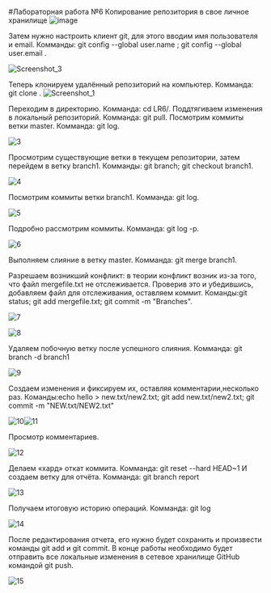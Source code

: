  #Лабораторная работа №6
Копирование репозитория в свое личное хранилище 
![image](https://user-images.githubusercontent.com/117490646/200180759-b997b603-4448-4b91-8b4a-bd9bf1d98696.png)

Затем нужно настроить клиент git, для этого вводим имя пользователя и email. Комманды: git config --global user.name <username>; git config --global user.email <email>.

![Screenshot_3](https://user-images.githubusercontent.com/117490646/200180770-4b867c08-3bab-461f-beec-2fc0315b893d.png)

Теперь клонируем удалённый репозиторий на компьютер. Комманда: git clone <url>.
![Screenshot_1](https://user-images.githubusercontent.com/117490646/200180789-e2873242-7c3f-4d97-9a85-1ad0c993c545.png)

Переходим в директорию. Комманда: cd LR6/.
Поддтягиваем изменения в локальный репозиторий. Комманда: git pull.
Посмотрим коммиты ветки master. Комманда: git log.

![3](https://user-images.githubusercontent.com/117490646/200180820-7f76cf00-055b-4731-9cc9-81d28bb6229f.png)

Просмотрим существующие ветки в текущем репозитории, затем перейдем в ветку branch1. Комманды: git branch; git checkout branch1.

![4](https://user-images.githubusercontent.com/117490646/200180835-3e4b8399-b2e1-4072-98ce-f065a3b06f36.png)

Посмотрим коммиты ветки branch1. Комманда: git log.

![5](https://user-images.githubusercontent.com/117490646/200180857-68308d66-01c0-44db-af16-e6460275b426.png)

Подробно рассмотрим коммиты. Комманда: git log -p.

![6](https://user-images.githubusercontent.com/117490646/200180869-0d5600fe-8f55-496b-bf2d-579fd12afab8.png)

Выполняем слияние в ветку master. Комманда: git merge branch1.

Разрешаем возникший конфликт: в теории конфликт возник из-за того, что файл mergefile.txt не отслеживается. Проверив это и убедившись, добавляем файл для отслеживания, оставляем коммит. Команды:git status; git add mergefile.txt; git commit -m "Branches".

![7](https://user-images.githubusercontent.com/117490646/200180897-bfef20e3-6d6d-4be6-99a4-eefbf47a56cd.png)

![8](https://user-images.githubusercontent.com/117490646/200180904-c17545be-77d5-4eea-8868-80102b2a5389.png)

Удаляем побочную ветку после успешного слияния. Комманда: git branch -d branch1

![9](https://user-images.githubusercontent.com/117490646/200180919-ac4ce0d3-5990-48fc-bff2-544f486b7441.png)

Создаем изменения и фиксируем их, оставляя комментарии,несколько раз. Команды:echo hello > new.txt/new2.txt; git add new.txt/new2.txt; git commit -m "NEW.txt/NEW2.txt"

![10](https://user-images.githubusercontent.com/117490646/200180932-de87427e-e842-4f3c-9388-21daee71a3a3.png)![11](https://user-images.githubusercontent.com/117490646/200180998-a9a2b893-3696-4f40-abe2-3df48d094381.png)

Просмотр комментариев.

![12](https://user-images.githubusercontent.com/117490646/200181005-a3383b35-642c-47ec-a6b9-1d50844d2d90.png)

Делаем «хард» откат коммита. Комманда: git reset --hard HEAD~1 И создаем ветку для отчёта. Комманда: git branch report

![13](https://user-images.githubusercontent.com/117490646/200181061-be7c0030-ce84-4d19-b761-ed9d289de850.png)

Получаем итоговую историю операций. Комманда: git log

![14](https://user-images.githubusercontent.com/117490646/200181083-3ad966cd-ab1b-4717-bec7-9cb08126481e.png)

После редактирования отчета, его нужно будет сохранить и произвести команды git add и git commit.
В конце работы необходимо будет отправить все локальные изменения в сетевое хранилище GitHub командой git push.

![15](https://user-images.githubusercontent.com/117490646/200181156-6505ccab-63f2-4553-a22d-55f8d55d0626.png)

